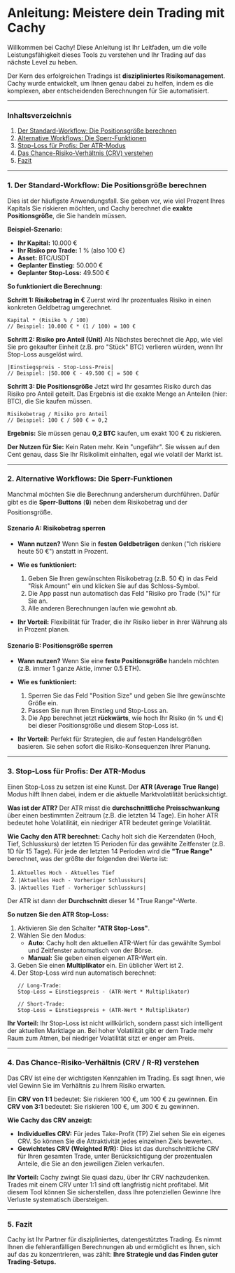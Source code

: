 # Anleitung: Meistere dein Trading mit Cachy

Willkommen bei Cachy! Diese Anleitung ist Ihr Leitfaden, um die volle Leistungsfähigkeit dieses Tools zu verstehen und Ihr Trading auf das nächste Level zu heben.

Der Kern des erfolgreichen Tradings ist **diszipliniertes Risikomanagement**. Cachy wurde entwickelt, um Ihnen genau dabei zu helfen, indem es die komplexen, aber entscheidenden Berechnungen für Sie automatisiert.

---

### Inhaltsverzeichnis
1.  [Der Standard-Workflow: Die Positionsgröße berechnen](#standard-workflow)
2.  [Alternative Workflows: Die Sperr-Funktionen](#sperr-funktionen)
3.  [Stop-Loss für Profis: Der ATR-Modus](#atr-modus)
4.  [Das Chance-Risiko-Verhältnis (CRV) verstehen](#crv-verstehen)
5.  [Fazit](#fazit)

---

### <a name="standard-workflow"></a>1. Der Standard-Workflow: Die Positionsgröße berechnen

Dies ist der häufigste Anwendungsfall. Sie geben vor, wie viel Prozent Ihres Kapitals Sie riskieren möchten, und Cachy berechnet die **exakte Positionsgröße**, die Sie handeln müssen.

**Beispiel-Szenario:**

*   **Ihr Kapital:** 10.000 €
*   **Ihr Risiko pro Trade:** 1 % (also 100 €)
*   **Asset:** BTC/USDT
*   **Geplanter Einstieg:** 50.000 €
*   **Geplanter Stop-Loss:** 49.500 €

**So funktioniert die Berechnung:**

**Schritt 1: Risikobetrag in €**
Zuerst wird Ihr prozentuales Risiko in einen konkreten Geldbetrag umgerechnet.
```
Kapital * (Risiko % / 100)
// Beispiel: 10.000 € * (1 / 100) = 100 €
```

**Schritt 2: Risiko pro Anteil (Unit)**
Als Nächstes berechnet die App, wie viel Sie pro gekaufter Einheit (z.B. pro "Stück" BTC) verlieren würden, wenn Ihr Stop-Loss ausgelöst wird.
```
|Einstiegspreis - Stop-Loss-Preis|
// Beispiel: |50.000 € - 49.500 €| = 500 €
```

**Schritt 3: Die Positionsgröße**
Jetzt wird Ihr gesamtes Risiko durch das Risiko pro Anteil geteilt. Das Ergebnis ist die exakte Menge an Anteilen (hier: BTC), die Sie kaufen müssen.
```
Risikobetrag / Risiko pro Anteil
// Beispiel: 100 € / 500 € = 0,2
```

**Ergebnis:** Sie müssen genau **0,2 BTC** kaufen, um exakt 100 € zu riskieren.

**Der Nutzen für Sie:** Kein Raten mehr. Kein "ungefähr". Sie wissen auf den Cent genau, dass Sie Ihr Risikolimit einhalten, egal wie volatil der Markt ist.

---

### <a name="sperr-funktionen"></a>2. Alternative Workflows: Die Sperr-Funktionen

Manchmal möchten Sie die Berechnung andersherum durchführen. Dafür gibt es die **Sperr-Buttons** (🔒) neben dem Risikobetrag und der Positionsgröße.

#### Szenario A: Risikobetrag sperren

*   **Wann nutzen?** Wenn Sie in **festen Geldbeträgen** denken ("Ich riskiere heute 50 €") anstatt in Prozent.

*   **Wie es funktioniert:**
    1.  Geben Sie Ihren gewünschten Risikobetrag (z.B. 50 €) in das Feld "Risk Amount" ein und klicken Sie auf das Schloss-Symbol.
    2.  Die App passt nun automatisch das Feld "Risiko pro Trade (%)" für Sie an.
    3.  Alle anderen Berechnungen laufen wie gewohnt ab.

*   **Ihr Vorteil:** Flexibilität für Trader, die ihr Risiko lieber in ihrer Währung als in Prozent planen.

#### Szenario B: Positionsgröße sperren

*   **Wann nutzen?** Wenn Sie eine **feste Positionsgröße** handeln möchten (z.B. immer 1 ganze Aktie, immer 0.5 ETH).

*   **Wie es funktioniert:**
    1.  Sperren Sie das Feld "Position Size" und geben Sie Ihre gewünschte Größe ein.
    2.  Passen Sie nun Ihren Einstieg und Stop-Loss an.
    3.  Die App berechnet jetzt **rückwärts**, wie hoch Ihr Risiko (in % und €) bei dieser Positionsgröße und diesem Stop-Loss ist.

*   **Ihr Vorteil:** Perfekt für Strategien, die auf festen Handelsgrößen basieren. Sie sehen sofort die Risiko-Konsequenzen Ihrer Planung.

---

### <a name="atr-modus"></a>3. Stop-Loss für Profis: Der ATR-Modus

Einen Stop-Loss zu setzen ist eine Kunst. Der **ATR (Average True Range)** Modus hilft Ihnen dabei, indem er die aktuelle Marktvolatilität berücksichtigt.

**Was ist der ATR?**
Der ATR misst die **durchschnittliche Preisschwankung** über einen bestimmten Zeitraum (z.B. die letzten 14 Tage). Ein hoher ATR bedeutet hohe Volatilität, ein niedriger ATR bedeutet geringe Volatilität.

**Wie Cachy den ATR berechnet:**
Cachy holt sich die Kerzendaten (Hoch, Tief, Schlusskurs) der letzten 15 Perioden für das gewählte Zeitfenster (z.B. 1D für 15 Tage). Für jede der letzten 14 Perioden wird die **"True Range"** berechnet, was der größte der folgenden drei Werte ist:
1.  `Aktuelles Hoch - Aktuelles Tief`
2.  `|Aktuelles Hoch - Vorheriger Schlusskurs|`
3.  `|Aktuelles Tief - Vorheriger Schlusskurs|`

Der ATR ist dann der **Durchschnitt** dieser 14 "True Range"-Werte.

**So nutzen Sie den ATR Stop-Loss:**
1.  Aktivieren Sie den Schalter **"ATR Stop-Loss"**.
2.  Wählen Sie den Modus:
    *   **Auto:** Cachy holt den aktuellen ATR-Wert für das gewählte Symbol und Zeitfenster automatisch von der Börse.
    *   **Manual:** Sie geben einen eigenen ATR-Wert ein.
3.  Geben Sie einen **Multiplikator** ein. Ein üblicher Wert ist 2.
4.  Der Stop-Loss wird nun automatisch berechnet:
    ```
    // Long-Trade:
    Stop-Loss = Einstiegspreis - (ATR-Wert * Multiplikator)

    // Short-Trade:
    Stop-Loss = Einstiegspreis + (ATR-Wert * Multiplikator)
    ```

**Ihr Vorteil:** Ihr Stop-Loss ist nicht willkürlich, sondern passt sich intelligent der aktuellen Marktlage an. Bei hoher Volatilität gibt er dem Trade mehr Raum zum Atmen, bei niedriger Volatilität sitzt er enger am Preis.

---

### <a name="crv-verstehen"></a>4. Das Chance-Risiko-Verhältnis (CRV / R-R) verstehen

Das CRV ist eine der wichtigsten Kennzahlen im Trading. Es sagt Ihnen, wie viel Gewinn Sie im Verhältnis zu Ihrem Risiko erwarten.

Ein **CRV von 1:1** bedeutet: Sie riskieren 100 €, um 100 € zu gewinnen.
Ein **CRV von 3:1** bedeutet: Sie riskieren 100 €, um 300 € zu gewinnen.

**Wie Cachy das CRV anzeigt:**

*   **Individuelles CRV:** Für jedes Take-Profit (TP) Ziel sehen Sie ein eigenes CRV. So können Sie die Attraktivität jedes einzelnen Ziels bewerten.
*   **Gewichtetes CRV (Weighted R/R):** Dies ist das durchschnittliche CRV für Ihren gesamten Trade, unter Berücksichtigung der prozentualen Anteile, die Sie an den jeweiligen Zielen verkaufen.

**Ihr Vorteil:** Cachy zwingt Sie quasi dazu, über Ihr CRV nachzudenken. Trades mit einem CRV unter 1:1 sind oft langfristig nicht profitabel. Mit diesem Tool können Sie sicherstellen, dass Ihre potenziellen Gewinne Ihre Verluste systematisch übersteigen.

---

### <a name="fazit"></a>5. Fazit

Cachy ist Ihr Partner für diszipliniertes, datengestütztes Trading. Es nimmt Ihnen die fehleranfälligen Berechnungen ab und ermöglicht es Ihnen, sich auf das zu konzentrieren, was zählt: **Ihre Strategie und das Finden guter Trading-Setups.**
